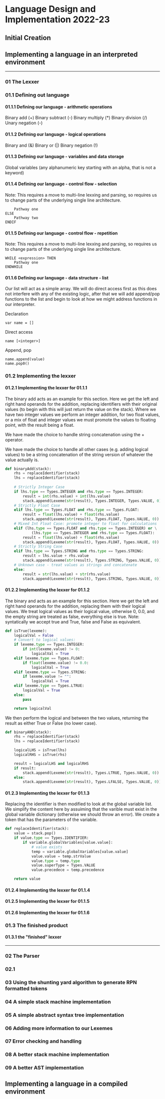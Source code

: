 # Language Design and Implementation 2022-23

## Initial Creation

## Implementing a language in an interpreted environment
- - - 
### 01 The Lexxer

### 01.1 Defining out language
#### 01.1.1 Defining our language - arithmetic operations
Binary add (+)
Binary subtract (-)
Binary multiply (*)
Binary division (/)
Unary negation (-)

#### 01.1.2 Defining our language - logical operations
Binary and (&)
Binary or (|)
Binary negation (!)

#### 01.1.3 Defining our language - variables and data storage
Global variables (any alphanumeric key starting with an alpha, that is not a keyword)
#### 01.1.4 Defining our language - control flow - selection
Note: This requires a move to multi-line lexxing and parsing, so requires us to change parts of the underlying single line architecture.
```IF <expression> THEN
    Pathway one
ELSE
    Pathway two
ENDIF
```
#### 01.1.5 Defining our language - control flow - repetition
Note: This requires a move to multi-line lexxing and parsing, so requires us to change parts of the underlying single line architecture.

```
WHILE <expression> THEN
    Pathway one
ENDWHILE
```

#### 01.1.6 Defining our language - data structure - list
Our list will act as a simple array. We will do direct access first as this does not interfere with any of the existing logic,
after that we will add append/pop functions to the list and begin to look at how we might address functions in our interpreter.



Declaration
```
var name = []
```

Direct access
```
name [<integer>]
```


Append, pop
```
name.append(value)
name.pop0()
```
### 01.2 Implementing the lexxer
#### 01.2.1 Implementing the lexxer for 01.1.1

The binary add acts as an example for this section. Here we get the left and right hand operands for the addition, 
replacing identifiers with their original values (to begin with this will just return the value on the stack). Where we 
have two integer values we perform an integer addition, for two float values, or a mix of float and integer values we must 
promote the values to floating point, with the result being a float.

We have made the choice to handle string concatenation using the + operator.

We have made the choice to handle all other cases (e.g. adding logical values) to be a string concatenation of the string
version of whatever the value actually is.
```python
def binaryAdd(stack):
    rhs = replaceIdentifier(stack)
    lhs = replaceIdentifier(stack)
    
    # Strictly Integer Case
    if lhs.type == Types.INTEGER and rhs.type == Types.INTEGER:
        result = int(rhs.value) + int(lhs.value)
        stack.append(Lexeme(str(result), Types.INTEGER, Types.VALUE, 0))
    # Strictly Float Case
    elif lhs.type == Types.FLOAT and rhs.type == Types.FLOAT:
        result = float(lhs.value) + float(rhs.value)
        stack.append(Lexeme(str(result), Types.FLOAT, Types.VALUE, 0))
    # Mixed Int Float Case: promote integer to float for calculations
    elif (lhs.type == Types.FLOAT and rhs.type == Types.INTEGER) or \
            (lhs.type == Types.INTEGER and rhs.type == Types.FLOAT):
        result = float(lhs.value) + float(rhs.value)
        stack.append(Lexeme(str(result), Types.FLOAT, Types.VALUE, 0))
    # Strictly String Case
    elif lhs.type == Types.STRING and rhs.type == Types.STRING:
        result = lhs.value + rhs.value
        stack.append(Lexeme(str(result), Types.STRING, Types.VALUE, 0))
    # Unknown case - treat values as strings and concatenate
    else:
        result = str(lhs.value) + str(rhs.value)
        stack.append(Lexeme(str(result), Types.STRING, Types.VALUE, 0))
```
#### 01.2.2 Implementing the lexxer for 01.1.2
The binary and acts as an example for this section. Here we get the left and right hand operands for the addition, 
replacing them with their logical values. We treat logical values as their logical value, otherwise 0, 0.0, and the empty 
string are treated as false, everything else is true. Note: syntatically we accept true and True, false and False as equivalent.

```python
def isTrue(lexeme):
    logicalVal = False
    # Convert to logical values:
    if lexeme.type == Types.INTEGER:
        if int(lexeme.value) != 0:
            logicalVal = True
    elif lexeme.type == Types.FLOAT:
        if float(lexeme.value) != 0.0:
            logicalVal = True
    elif lexeme.type == Types.STRING:
        if lexeme.value != "":
            logicalVal = True
    elif lexeme.type == Types.LTRUE:
        logicalVal = True
    else:
        pass

    return logicalVal
```


We then perform the logical and between the two values, returning the result as either True or False (no lower case).


```python
def binaryAND(stack):
    rhs = replaceIdentifier(stack)
    lhs = replaceIdentifier(stack)

    logicalLHS = isTrue(lhs)
    logicalRHS = isTrue(rhs)

    result = logicalLHS and logicalRHS
    if result:
        stack.append(Lexeme(str(result), Types.LTRUE, Types.VALUE, 0))
    else:
        stack.append(Lexeme(str(result), Types.LFALSE, Types.VALUE, 0))
```
#### 01.2.3 Implementing the lexxer for 01.1.3
Replacing the identifier is then modified to look at the global variable list. We simplify the content here by assuiming
that the varible must exist in the global variable dictionary (otherwise we should throw an error). We create a token that
has the parameters of the variable.


```python
def replaceIdentifier(stack):
    value = stack.pop()
    if value.type == Types.IDENTIFIER:
        if variable.globalVariables[value.value]:
            # value exists
            temp = variable.globalVariables[value.value]
            value.value = temp.strValue
            value.type = temp.type
            value.superType = Types.VALUE
            value.precedece = temp.precedence

    return value
```
#### 01.2.4 Implementing the lexxer for 01.1.4
#### 01.2.5 Implementing the lexxer for 01.1.5
#### 01.2.6 Implementing the lexxer for 01.1.6
### 01.3 The finished product
#### 01.3.1 the "finished" lexxer
- - - 
### 02 The Parser

### 02.1 
### 03 Using the shunting yard algorithm to generate RPN formatted tokens
### 04 A simple stack machine implementation
### 05 A simple abstract syntax tree implementation
### 06 Adding more information to our Lexemes
### 07 Error checking and handling
### 08 A better stack machine implementation
### 09 A better AST implementation

## Implementing a language in a compiled environment
